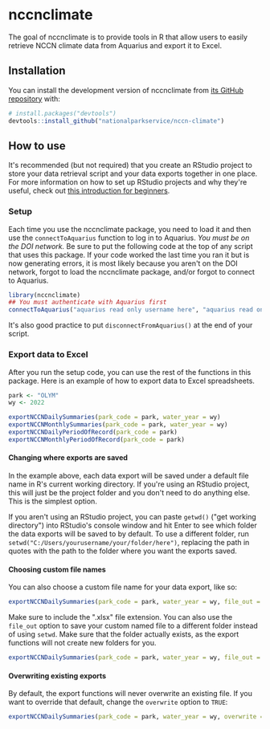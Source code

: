 
# nccnclimate

<!-- badges: start -->
<!-- badges: end -->

The goal of nccnclimate is to provide tools in R that allow users to easily retrieve NCCN climate data from Aquarius and export it to Excel.

## Installation

You can install the development version of nccnclimate from [its GitHub repository](https://github.com/nationalparkservice/nccn-climate) with:

``` r
# install.packages("devtools")
devtools::install_github("nationalparkservice/nccn-climate")
```

## How to use

It's recommended (but not required) that you create an RStudio project to store your data retrieval script and your data exports together in one place. For more information on how to set up RStudio projects and why they're useful, check out [this introduction for beginners](https://rfortherestofus.com/2022/10/rstudio-projects/).

### Setup

Each time you use the nccnclimate package, you need to load it and then use the `connectToAquarius` function to log in to Aquarius. *You must be on the DOI network.*
Be sure to put the following code at the top of any script that uses this package. 
If your code worked the last time you ran it but is now generating errors, it is most likely because you aren't on the DOI network, forgot to load the nccnclimate package, and/or forgot to connect to Aquarius.

``` r
library(nccnclimate)
## You must authenticate with Aquarius first
connectToAquarius("aquarius read only username here", "aquarius read only password here")
```

It's also good practice to put `disconnectFromAquarius()` at the end of your script.

### Export data to Excel

After you run the setup code, you can use the rest of the functions in this package.
Here is an example of how to export data to Excel spreadsheets.

``` r
park <- "OLYM"
wy <- 2022

exportNCCNDailySummaries(park_code = park, water_year = wy)
exportNCCNMonthlySummaries(park_code = park, water_year = wy)
exportNCCNDailyPeriodOfRecord(park_code = park)
exportNCCNMonthlyPeriodOfRecord(park_code = park)
```

#### Changing where exports are saved

In the example above, each data export will be saved under a default file name in R's current working directory. If you're using an RStudio project, this will just be the project folder and you don't need to do anything else. This is the simplest option.

If you aren't using an RStudio project, you can paste `getwd()` ("get working directory") into RStudio's console window and hit Enter to see which folder the data exports will be saved to by default. To use a different folder, run `setwd("C:/Users/yourusername/your/folder/here")`, replacing the path in quotes with the path to the folder where you want the exports saved.

#### Choosing custom file names

You can also choose a custom file name for your data export, like so:

``` r
exportNCCNDailySummaries(park_code = park, water_year = wy, file_out = "your_custom_filename.xlsx")
```

Make sure to include the ".xlsx" file extension. You can also use the `file_out` option to save your custom named file to a different folder instead of using `setwd`. Make sure that the folder actually exists, as the export functions will not create new folders for you.

``` r
exportNCCNDailySummaries(park_code = park, water_year = wy, file_out = "your/folder/path/your_custom_filename.xlsx")
```

#### Overwriting existing exports

By default, the export functions will never overwrite an existing file. If you want to override that default, change the `overwrite` option to `TRUE`:

``` r
exportNCCNDailySummaries(park_code = park, water_year = wy, overwrite = TRUE)
```
